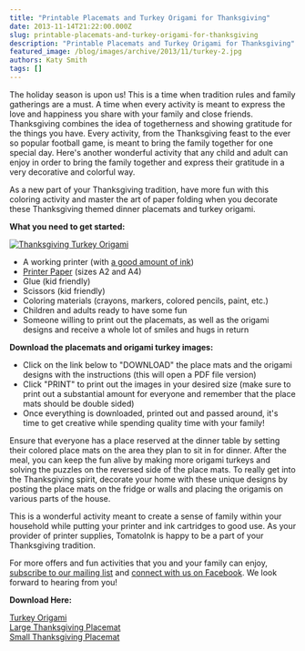 ```yaml
---
title: "Printable Placemats and Turkey Origami for Thanksgiving"
date: 2013-11-14T21:22:00.000Z
slug: printable-placemats-and-turkey-origami-for-thanksgiving
description: "Printable Placemats and Turkey Origami for Thanksgiving"
featured_image: /blog/images/archive/2013/11/turkey-2.jpg
authors: Katy Smith
tags: []
---
```


The holiday season is upon us! This is a time when tradition rules and family gatherings are a must. A time when every activity is meant to express the love and happiness you share with your family and close friends. Thanksgiving combines the idea of togetherness and showing gratitude for the things you have. Every activity, from the Thanksgiving feast to the ever so popular football game, is meant to bring the family together for one special day. Here's another wonderful activity that any child and adult can enjoy in order to bring the family together and express their gratitude in a very decorative and colorful way. 

As a new part of your Thanksgiving tradition, have more fun with this coloring activity and master the art of paper folding when you decorate these Thanksgiving themed dinner placemats and turkey origami.

**What you need to get started:**

[![Thanksgiving Turkey Origami](/blog/images/archive/2013/11/turkey-2.jpg)](/blog/images/archive/2013/11/turkey-2.jpg)

* A working printer (with [a good amount of ink](https://www.tomatoink.com/))
* [Printer Paper](https://www.tomatoink.com/) (sizes A2 and A4)
* Glue (kid friendly)
* Scissors (kid friendly)
* Coloring materials (crayons, markers, colored pencils, paint, etc.)
* Children and adults ready to have some fun
* Someone willing to print out the placemats, as well as the origami designs and receive a whole lot of smiles and hugs in return

**Download the placemats and origami turkey images:**

* Click on the link below to "DOWNLOAD" the place mats and the origami designs with the instructions (this will open a PDF file version)
* Click "PRINT" to print out the images in your desired size (make sure to print out a substantial amount for everyone and remember that the place mats should be double sided)
* Once everything is downloaded, printed out and passed around, it's time to get creative while spending quality time with your family!

Ensure that everyone has a place reserved at the dinner table by setting their colored place mats on the area they plan to sit in for dinner. After the meal, you can keep the fun alive by making more origami turkeys and solving the puzzles on the reversed side of the place mats. To really get into the Thanksgiving spirit, decorate your home with these unique designs by posting the place mats on the fridge or walls and placing the origamis on various parts of the house. 

This is a wonderful activity meant to create a sense of family within your household while putting your printer and ink cartridges to good use. As your provider of printer supplies, TomatoInk is happy to be a part of your Thanksgiving tradition.

For more offers and fun activities that you and your family can enjoy, [subscribe to our mailing list](https://www.tomatoink.com/welcome/subscribe) and [connect with us on Facebook](https://www.facebook.com/tomatoinktoner). We look forward to hearing from you! 

**Download Here:**

[Turkey Origami](https://www.tomatoink.com/skin/frontend/compandsave/tomatoink/files/ti-blog/2013-thanksgiving-origami-TI.pdf)  
[Large Thanksgiving Placemat](https://www.tomatoink.com/skin/frontend/compandsave/tomatoink/files/ti-blog/placemat-TI.pdf)  
[Small Thanksgiving Placemat](https://www.tomatoink.com/skin/frontend/compandsave/tomatoink/files/ti-blog/ti-small-placemat.pdf)
